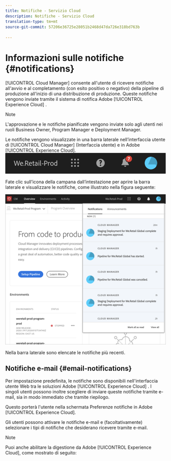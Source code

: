 ```yaml
---
title: Notifiche - Servizio Cloud
description: Notifiche - Servizio Cloud
translation-type: tm+mt
source-git-commit: 57206e36725e28051b2468d47da726e318bd763b

---
```



# Informazioni sulle notifiche {#notifications}

[!UICONTROL Cloud Manager] consente all&#39;utente di ricevere notifiche all&#39;avvio e al completamento (con esito positivo o negativo) della pipeline di produzione all&#39;inizio di una distribuzione di produzione. Queste notifiche vengono inviate tramite il sistema di notifica Adobe [!UICONTROL Experience Cloud] .

>[!NOTE]
>
>L&#39;approvazione e le notifiche pianificate vengono inviate solo agli utenti nei ruoli Business Owner, Program Manager e Deployment Manager.

Le notifiche vengono visualizzate in una barra laterale nell’interfaccia utente di [!UICONTROL Cloud Manager] (Interfaccia utente) e in Adobe [!UICONTROL Experience Cloud].
![](assets/notify-1.png)

Fate clic sull’icona della campana dall’intestazione per aprire la barra laterale e visualizzare le notifiche, come illustrato nella figura seguente:

![](assets/notify-2.png)

Nella barra laterale sono elencate le notifiche più recenti.


## Notifiche e-mail {#email-notifications}

Per impostazione predefinita, le notifiche sono disponibili nell&#39;interfaccia utente Web tra le soluzioni Adobe [!UICONTROL Experience Cloud] . I singoli utenti possono inoltre scegliere di inviare queste notifiche tramite e-mail, sia in modo immediato che tramite riepilogo.


Questo porterà l&#39;utente nella schermata Preferenze notifiche in Adobe [!UICONTROL Experience Cloud].

Gli utenti possono attivare le notifiche e-mail e (facoltativamente) selezionare i tipi di notifiche che desiderano ricevere tramite e-mail.

>[!NOTE]
>
>Puoi anche abilitare la digestione da Adobe [!UICONTROL Experience Cloud], come mostrato di seguito:
